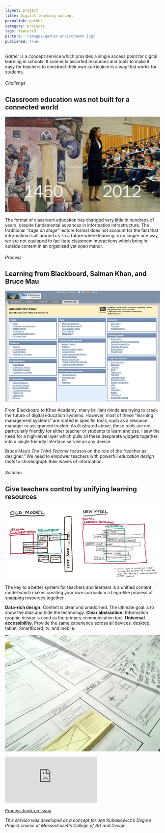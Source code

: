 ```yaml
---
layout: project
title: Digital learning concept
permalink: gather
category: projects
tags: featured
picture: "/images/gather-environment.jpg"
published: true
---
```


*Gather* is a concept service which provides a single access point for digital learning in schools. It connects assorted resources and tools to make it easy for teachers to construct their own curriculum in a way that works for students.

<!--more-->
###### Challenge
## Classroom education was not built for a connected world

![](/images/gather-lectures.jpg)

The format of classroom education has changed very little in hundreds of years, despite fundamental advances in information infrastructure. The traditional *&ldquo;sage on stage&rdquo;* lecture format does not account for the fact that information is all around us. In a future where learning is no longer one way, we are not equipped to facilitate classroom interactions which bring in outside content in an organized yet open manor.


###### Process
## Learning from Blackboard, Salman Khan, and Bruce Mau

![](/images/gather-blackboard.png)

From Blackboard to Khan Academy, many brilliant minds are trying to crack the future of digital education systems. However, most of these &ldquo;learning management systems&rdquo; are rooted in specific tools, such as a resource manager or assignment tracker. As illustrated above, these tools are not particularly friendly for either teacher or students to learn and use. I saw the need for a high-level layer which pulls all these desparate widgets together into a single friendly interface served on any device.

Bruce Mau&rsquo;s *The Third Teacher* focuses on the role of the &ldquo;teacher as designer.&rdquo; We need to empower teachers with powerful *education design tools* to choreograph their waves of information.



###### Solution
## Give teachers control by unifying learning resources

![](/images/gather-diagrams.png)

The key to a better system for teachers and learners is a unified content model which makes creating your own curriculum a Lego-like process of snapping resources together.

**Data-rich design.** Content is clear and unadorned. The ultimate goal is to show the data and hide the technology. **Clear abstraction.** Information graphic design is used as the primary communication tool. **Universal accessibility.** Provide the same experience across all devices: desktop, tablet, SmartBoard, tv, and mobile.

![](/images/gather-sketches.jpg)

<div class='video'><iframe src='https://player.vimeo.com/video/41698023?title=0&amp;byline=0&amp;portrait=0&amp;color=3a92c9' frameborder='0' webkitAllowFullScreen mozallowfullscreen allowFullScreen></iframe></div>

<p class="center-text"><a class="cta" title="Gather Degree Project Process Book" target="_blank" href="http://issuu.com/willmillar/docs/dp-process_book-v3-export_hi_pages">Process book on Issuu</a></p>

*This service was developed as a concept for Jan Kubasiewicz&rsquo;s Degree Project course at Massachusetts College of Art and Design.*